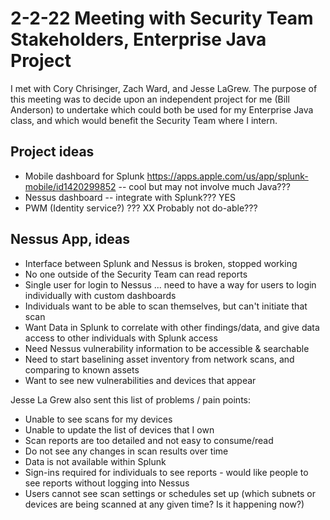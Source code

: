 # 2-2-22 Meeting with Security Team Stakeholders, Enterprise Java Project

I met with Cory Chrisinger, Zach Ward, and Jesse LaGrew.  The purpose of this meeting was to decide upon an independent project for me (Bill Anderson) to undertake which could both be used for my Enterprise Java class, and which would benefit the Security Team where I intern.

## Project ideas

- Mobile dashboard for Splunk https://apps.apple.com/us/app/splunk-mobile/id1420299852 -- cool but may not involve much Java???
- Nessus dashboard -- integrate with Splunk??? YES
- PWM (Identity service?) ??? XX  Probably not do-able???


## Nessus App, ideas

- Interface between Splunk and Nessus is broken, stopped working
- No one outside of the Security Team can read reports
- Single user for login to Nessus ... need to have a way for users to login individually with custom dashboards
- Individuals want to be able to scan themselves, but can't initiate that scan
- Want Data in Splunk to correlate with other findings/data, and give data access to other individuals with Splunk access
- Need Nessus vulnerability information to be accessible & searchable
- Need to start baselining asset inventory from network scans, and comparing to known assets
- Want to see new vulnerabilities and devices that appear

Jesse La Grew also sent this list of problems / pain points:

- Unable to see scans for my devices
- Unable to update the list of devices that I own
- Scan reports are too detailed and not easy to consume/read
- Do not see any changes in scan results over time
- Data is not available within Splunk
- Sign-ins required for individuals to see reports - would like people to see reports without logging into Nessus
- Users cannot see scan settings or schedules set up  (which subnets or devices are being scanned at any given time? Is it happening now?)
